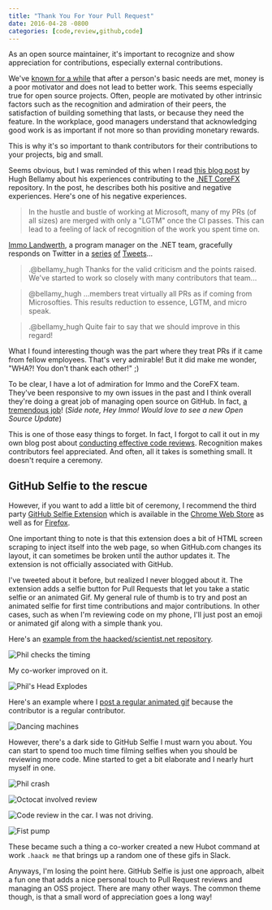 ```yaml
---
title: "Thank You For Your Pull Request"
date: 2016-04-28 -0800
categories: [code,review,github,code]
---
```


As an open source maintainer, it's important to recognize and show appreciation for contributions, especially external contributions.

We've [known for a while](https://vimeo.com/15488784) that after a person's basic needs are met, money is a poor motivator and does not lead to better work. This seems especially true for open source projects. Often, people are motivated by other intrinsic factors such as the recognition and admiration of their peers, the satisfaction of building something that lasts, or because they need the feature. In the workplace, good managers understand that acknowledging good work is as important if not more so than providing monetary rewards.

This is why it's so important to thank contributors for their contributions to your projects, big and small.

Seems obvious, but I was reminded of this when I read [this blog post](http://hughbellamy.co.uk/blog.html#corefx-analysis) by Hugh Bellamy about his experiences contributing to the [.NET CoreFX](https://github.com/dotnet/corefx) repository. In the post, he describes both his positive and negative experiences. Here's one of his negative experiences.

> In the hustle and bustle of working at Microsoft, many of my PRs (of all sizes) are merged with only a "LGTM" once the CI passes. This can lead to a feeling of lack of recognition of the work you spent time on.

[Immo Landwerth](http://immo.landwerth.net/), a program manager on the .NET team, gracefully responds on Twitter in a [series](https://twitter.com/terrajobst/status/725752358316048384) [of](https://twitter.com/terrajobst/status/725752358316048384) [Tweets](https://twitter.com/terrajobst/status/725752358316048384)...

> .@bellamy_hugh Thanks for the valid criticism and the points raised. We've started to work so closely with many contributors that team...

> @bellamy_hugh ...members treat virtually all PRs as if coming from Microsofties. This results reduction to essence, LGTM, and micro speak.

> .@bellamy_hugh Quite fair to say that we should improve in this regard!

What I found interesting though was the part where they treat PRs if it came from fellow employees. That's very admirable! But it did make me wonder, "WHA?! You don't thank each other!" ;)

To be clear, I have a lot of admiration for Immo and the CoreFX team. They've been responsive to my own issues in the past and I think overall they're doing a great job of managing open source on GitHub. In fact, [a tremendous job](https://blogs.msdn.microsoft.com/dotnet/2015/01/28/net-core-open-source-update/)! (_Side note, Hey Immo! Would love to see a new Open Source Update_)

This is one of those easy things to forget. In fact, I forgot to call it out in my own blog post about [conducting effective code reviews](https://haacked.com/archive/2013/10/28/code-review-like-you-mean-it.aspx/). Recognition makes contributors feel appreciated. And often, all it takes is something small. It doesn't require a ceremony.

## GitHub Selfie to the rescue

However, if you want to add a little bit of ceremony, I recommend the third party [GitHub Selfie Extension](https://github.com/thieman/github-selfies) which is available in the [Chrome Web Store](https://chrome.google.com/webstore/detail/github-selfies/ldnpkdnkgkogfnahcnldaedcoadjbkbl) as well as for [Firefox](https://addons.mozilla.org/en-US/firefox/addon/github-selfies/).

One important thing to note is that this extension does a bit of HTML screen scraping to inject itself into the web page, so when GitHub.com changes its layout, it can sometimes be broken until the author updates it. The extension is not officially associated with GitHub.

I've tweeted about it before, but realized I never blogged about it. The extension adds a selfie button for Pull Requests that let you take a static selfie or an animated Gif. My general rule of thumb is to try and post an animated selfie for first time contributions and major contributions. In other cases, such as when I'm reviewing code on my phone, I'll just post an emoji or animated gif along with a simple thank you.

Here's an [example from the haacked/scientist.net repository](https://github.com/Haacked/Scientist.net/pull/17#issuecomment-182090527).

![Phil checks the timing](https://camo.githubusercontent.com/5c14ac4ed1b1da6c50be10a35be32d18ca793e6b/687474703a2f2f692e696d6775722e636f6d2f473975674878752e676966)

My co-worker improved on it.

![Phil's Head Explodes](https://cloud.githubusercontent.com/assets/634063/12932604/d2f911e2-cf83-11e5-9112-15b593f62a44.gif)

Here's an example where I [post a regular animated gif](https://github.com/Haacked/Scientist.net/pull/47#issuecomment-195568586) because the contributor is a regular contributor.

![Dancing machines](https://camo.githubusercontent.com/a17e708165ce91c67845edd30820350de847c9d8/687474703a2f2f692e696d6775722e636f6d2f7a3862585a4b612e676966)

However, there's a dark side to GitHub Selfie I must warn you about. You can start to spend too much time filming selfies when you should be reviewing more code. Mine started to get a bit elaborate and I nearly hurt myself in one.

![Phil crash](https://cloud.githubusercontent.com/assets/19977/12824530/79e28054-cb26-11e5-8480-da8a5b7db5d1.gif)

![Octocat involved review](https://slack-imgs.com/?c=1&o1=wi213.he160&url=https%3A%2F%2Fcamo.githubusercontent.com%2F035462422d0cb844e1365b01db1e2e1cfce5936e%2F687474703a2f2f692e696d6775722e636f6d2f3436796f594f4e2e676966%23.gif)

![Code review in the car. I was not driving.](https://slack-imgs.com/?c=1&o1=wi213.he160&url=https%3A%2F%2Fcloud.githubusercontent.com%2Fassets%2F19977%2F9453139%2F35eb6b16-4a6d-11e5-9456-031299a8ba05.gif)

![Fist pump](https://slack-imgs.com/?c=1&o1=wi213.he160&url=https%3A%2F%2Fcamo.githubusercontent.com%2F6f2421b1ecc1546056c4f2de29d0b4d7a919e277%2F687474703a2f2f692e696d6775722e636f6d2f48496e6954334a2e676966%23.gif)

These became such a thing a co-worker created a new Hubot command at work `.haack me` that brings up a random one of these gifs in Slack.

Anyways, I'm losing the point here. GitHub Selfie is just one approach, albeit a fun one that adds a nice personal touch to Pull Request reviews and managing an OSS project. There are many other ways. The common theme though, is that a small word of appreciation goes a long way!
